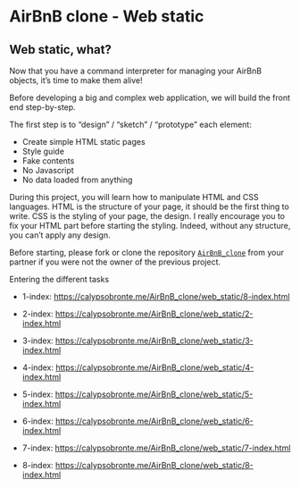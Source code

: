# AirBnB clone - Web static

## Web static, what?
Now that you have a command interpreter for managing your AirBnB objects, it’s time to make them alive!

Before developing a big and complex web application, we will build the front end step-by-step.

The first step is to “design” / “sketch” / “prototype” each element:

* Create simple HTML static pages
* Style guide
* Fake contents
* No Javascript
* No data loaded from anything

During this project, you will learn how to manipulate HTML and CSS languages. HTML is the structure of your page, it should be the first thing to write. CSS is the styling of your page, the design. I really encourage you to fix your HTML part before starting the styling. Indeed, without any structure, you can’t apply any design.

Before starting, please fork or clone the repository [`AirBnB_clone`] from your partner if you were not the owner of the previous project.

Entering the different tasks

- 1-index: https://calypsobronte.me/AirBnB_clone/web_static/8-index.html

- 2-index: https://calypsobronte.me/AirBnB_clone/web_static/2-index.html

- 3-index: https://calypsobronte.me/AirBnB_clone/web_static/3-index.html

- 4-index: https://calypsobronte.me/AirBnB_clone/web_static/4-index.html

- 5-index: https://calypsobronte.me/AirBnB_clone/web_static/5-index.html

- 6-index: https://calypsobronte.me/AirBnB_clone/web_static/6-index.html

- 7-index: https://calypsobronte.me/AirBnB_clone/web_static/7-index.html

- 8-index: https://calypsobronte.me/AirBnB_clone/web_static/8-index.html


[`AirBnB_clone`]:https://github.com/calypsobronte/AirBnB_clone